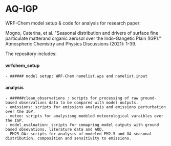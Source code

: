 # AQ-IGP
WRF-Chem model setup & code for analysis for research paper:

 Mogno, Caterina, et al. "Seasonal distribution and drivers of surface fine particulate matterand organic aerosol over the Indo-Gangetic Plain (IGP)." Atmospheric Chemistry and Physics Discussions (2021): 1-39.

The repository includes:
    
#### wrfchem_setup
    - ###### model setup: WRF-Chem namelist.wps and namelist.input
    
#### analysis
    - ######clean_observations : scripts for processing of raw ground-based observations data to be compared with model outputs.
    - emissions: scripts for emissions analysis and emissions perturbation over the IGP.
    - meteo: scripts for analysisng modeled meteorological varaibles over the IGP.
    - model_evaluation: scripts for comapring model outputs with ground based obsevations, literature data and AOD.
    - PM25_OA: scripts for analysis of modeled PM2.5 and OA seasonal distribution, composition and sensitivity to emissions.

  
 
